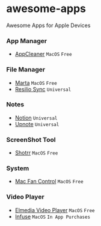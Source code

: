 # awesome-apps
Awesome Apps for Apple Devices

### App Manager
- [AppCleaner](https://freemacsoft.net/appcleaner/) `MacOS` `Free`

### File Manager
- [Marta](https://marta.sh) `MacOS` `Free`
- [Resilio Sync](https://www.resilio.com/individuals/) `Universal`

### Notes
- [Notion](https://www.notion.so) `Universal`
- [Upnote](https://getupnote.com) `Universal`

### ScreenShot Tool
- [Shotrr](https://shottr.cc) `MacOS` `Free`

### System
- [Mac Fan Control](https://crystalidea.com/macs-fan-control) `MacOS` `Free`

### Video Player
- [Elmedia Video Player](https://www.elmedia-video-player.com) `MacOS` `Free`
- [Infuse](https://apps.apple.com/kr/app/infuse-7/id1136220934) `MacOS` `In App Purchases`
